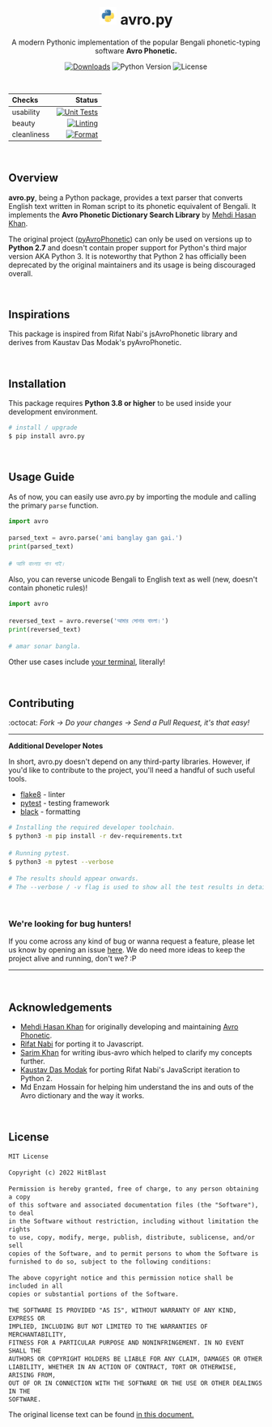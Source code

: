 <div align="center">

# <img src="https://raw.githubusercontent.com/github/explore/80688e429a7d4ef2fca1e82350fe8e3517d3494d/topics/python/python.png" height="35px"/> avro.py

A modern Pythonic implementation of the popular Bengali phonetic-typing software **Avro Phonetic.**

[![Downloads](https://static.pepy.tech/personalized-badge/avro-py?period=total&units=international_system&left_color=grey&right_color=black&left_text=Downloads)](https://pepy.tech/project/avro-py)
![Python Version](https://img.shields.io/pypi/pyversions/avro.py.svg?color=black&label=Python)
![License](https://img.shields.io/pypi/l/avro.py.svg?color=black&label=License)

<br>

| Checks | Status | 
|:---|---:|
| usability | [![Unit Tests](https://github.com/hitblast/avro.py/actions/workflows/unit-tests.yml/badge.svg?branch=main)](https://github.com/hitblast/avro.py/actions/workflows/unit-tests.yml) |
| beauty | [![Linting](https://github.com/hitblast/avro.py/actions/workflows/linting.yml/badge.svg?branch=main)](https://github.com/hitblast/avro.py/actions/workflows/linting.yml) |
| cleanliness | [![Format](https://github.com/hitblast/avro.py/actions/workflows/formatting.yml/badge.svg?branch=main)](https://github.com/hitblast/avro.py/actions/workflows/formatting.yml) |

<br>

</div>

## Overview

**avro.py**, being a Python package, provides a text parser that converts English text written in Roman script to its phonetic equivalent of Bengali. It implements the **Avro Phonetic Dictionary Search Library** by [Mehdi Hasan Khan](https://github.com/mugli).

The original project ([pyAvroPhonetic](https://github.com/kaustavdm/pyAvroPhonetic)) can only be used on versions up to **Python 2.7** and doesn't contain proper support for Python's third major version AKA Python 3. It is noteworthy that Python 2 has officially been deprecated by the original maintainers and its usage is being discouraged overall.

<br>

## Inspirations

This package is inspired from Rifat Nabi's jsAvroPhonetic library and derives from Kaustav Das Modak's pyAvroPhonetic.

<br>

## Installation

This package requires **Python 3.8 or higher** to be used inside your development environment.

```bash
# install / upgrade
$ pip install avro.py
```

<br>

## Usage Guide
As of now, you can easily use avro.py by importing the module and calling the primary `parse` function.

```python
import avro

parsed_text = avro.parse('ami banglay gan gai.')
print(parsed_text)

# আমি বাংলায় গান গাই।
```

Also, you can reverse unicode Bengali to English text as well (new, doesn't contain phonetic rules)!

```python
import avro

reversed_text = avro.reverse('আমার সোনার বাংলা।')
print(reversed_text)

# amar sonar bangla.
```

Other use cases include [your terminal](https://github.com/hitblast/avro.py-cli), literally!

<br>

## Contributing

:octocat: *Fork -> Do your changes -> Send a Pull Request, it's that easy!* <br>

---


**Additional Developer Notes**

In short, avro.py doesn't depend on any third-party libraries. However, if you'd like to contribute to the project, you'll need a handful of such useful tools. <br>

- [flake8](https://flake8.pycqa.org/en/latest/) - linter
- [pytest](https://pypi.python.org/pypi/pytest) - testing framework
- [black](https://github.com/psf/black) - formatting

```bash
# Installing the required developer toolchain.
$ python3 -m pip install -r dev-requirements.txt

# Running pytest.
$ python3 -m pytest --verbose

# The results should appear onwards.
# The --verbose / -v flag is used to show all the test results in detail.
```

<br>

### We're looking for bug hunters!

If you come across any kind of bug or wanna request a feature, please let us know by opening an issue [here](https://github.com/hitblast/avro.py/issues). We do need more ideas to keep the project alive and running, don't we? :P

---

<br>

## Acknowledgements

- [Mehdi Hasan Khan](https://github.com/mugli) for originally developing and maintaining [Avro Phonetic](https://github.com/omicronlab/Avro-Keyboard).
- [Rifat Nabi](https://github.com/torifat) for porting it to Javascript.
- [Sarim Khan](https://github.com/sarim) for writing ibus-avro which helped to clarify my concepts further.
- [Kaustav Das Modak](https://github.com/kaustavdm) for porting Rifat Nabi's JavaScript iteration to Python 2.
- Md Enzam Hossain for helping him understand the ins and outs of the Avro dictionary and the way it works.

<br>

## License

```
MIT License

Copyright (c) 2022 HitBlast

Permission is hereby granted, free of charge, to any person obtaining a copy
of this software and associated documentation files (the "Software"), to deal
in the Software without restriction, including without limitation the rights
to use, copy, modify, merge, publish, distribute, sublicense, and/or sell
copies of the Software, and to permit persons to whom the Software is
furnished to do so, subject to the following conditions:

The above copyright notice and this permission notice shall be included in all
copies or substantial portions of the Software.

THE SOFTWARE IS PROVIDED "AS IS", WITHOUT WARRANTY OF ANY KIND, EXPRESS OR
IMPLIED, INCLUDING BUT NOT LIMITED TO THE WARRANTIES OF MERCHANTABILITY,
FITNESS FOR A PARTICULAR PURPOSE AND NONINFRINGEMENT. IN NO EVENT SHALL THE
AUTHORS OR COPYRIGHT HOLDERS BE LIABLE FOR ANY CLAIM, DAMAGES OR OTHER
LIABILITY, WHETHER IN AN ACTION OF CONTRACT, TORT OR OTHERWISE, ARISING FROM,
OUT OF OR IN CONNECTION WITH THE SOFTWARE OR THE USE OR OTHER DEALINGS IN THE
SOFTWARE.
```

The original license text can be found [in this document.](https://github.com/hitblast/avro.py/blob/main/LICENSE)
